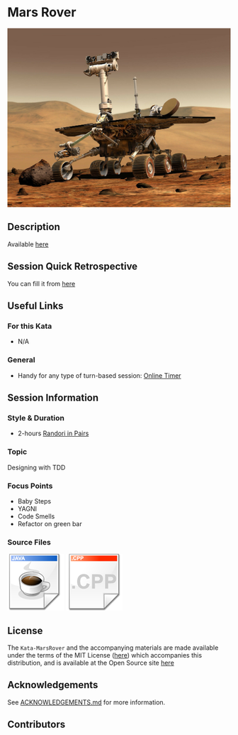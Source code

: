 # Mars Rover

[![Kata Image](images/MarsRover.jpg)](https://pixabay.com/fr/photos/mars-mars-rover-voyage-spatial-67522/)

## Description

Available [here](http://kata-log.rocks/mars-rover-kata)

## Session Quick Retrospective

You can fill it from [here](./QuickRetrospective.md)

## Useful Links

### For this Kata

- N/A

### General

- Handy for any type of turn-based session: [Online Timer](https://agility.jahed.dev/)

## Session Information

### Style & Duration

- 2-hours [Randori in Pairs](./doc/RandoriInPairs.md)

### Topic

Designing with TDD

### Focus Points

- Baby Steps
- YAGNI
- Code Smells
- Refactor on green bar

### Source Files

[![Java](./images/LanguageJava.png)](./java)
[![C++](./images/LanguageCpp.png)](./cpp)

## License

The `Kata-MarsRover` and the accompanying materials are made available
under the terms of the MIT License ([here](LICENSE.md)) which accompanies this
distribution, and is available at the Open Source site [here](https://opensource.org/licenses/MIT)

## Acknowledgements

See [ACKNOWLEDGEMENTS.md](./ACKNOWLEDGEMENTS.md) for more information.

## Contributors

